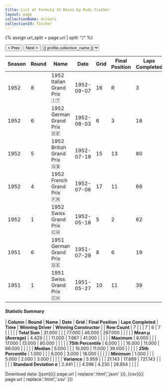 ```yaml
---
title: List of Formula 1® Races by Rudi Fischer
layout: page
collectionName: drivers
collectionId: fischer
---
```


{% assign url_split = page.url | split: "/" %}
<div id="collection-navigation">
<button onclick="selector.options[selector.selectedIndex-1].value && (window.location = selector.options[selector.selectedIndex-1].value);">&lt; Prev</button>
<button onclick="selector.options[selector.selectedIndex+1].value && (window.location = selector.options[selector.selectedIndex+1].value);">Next &gt;</button>
<select id="selector" onchange="this.options[this.selectedIndex].value && (window.location = this.options[this.selectedIndex].value);">
  {% for collectionId in site.data[page.collectionName].refs %}
    {% if collectionId == page.collectionId %}
      {% assign selected = "selected" %}
    {% else %}
      {% assign selected = "" %}
    {% endif %}
    {% assign profile = site.data[page.collectionName][collectionId].profile %}
    <option value="/f1/{{ page.collectionName }}/{{ collectionId }}/{{ url_split[4] }}" {{ selected }}>{{ profile.collection_name }}</option>
  {% endfor %}
</select>
</div>

| Season | Round | Name | Date | Grid | Final Position | Laps Completed | Time | Winning Driver | Winning Constructor |
|--|--|--|--|--|--|--|--|--|--|
| 1952 | 8 | 1952 Italian Grand Prix 🇮🇹 | 1952-09-07 | 16 | R | 3 |   | Alberto Ascari 🇮🇹 | Ferrari 🇮🇹 |
| 1952 | 6 | 1952 German Grand Prix 🇩🇪 | 1952-08-03 | 6 | 3 | 18 | +7:10.1 | Alberto Ascari 🇮🇹 | Ferrari 🇮🇹 |
| 1952 | 5 | 1952 British Grand Prix 🇬🇧 | 1952-07-19 | 15 | 13 | 80 |   | Alberto Ascari 🇮🇹 | Ferrari 🇮🇹 |
| 1952 | 4 | 1952 French Grand Prix 🇫🇷 | 1952-07-06 | 17 | 11 | 66 |   | Alberto Ascari 🇮🇹 | Ferrari 🇮🇹 |
| 1952 | 1 | 1952 Swiss Grand Prix 🇨🇭 | 1952-05-18 | 5 | 2 | 62 | +2:37.2 | Piero Taruffi 🇮🇹 | Ferrari 🇮🇹 |
| 1951 | 6 | 1951 German Grand Prix 🇩🇪 | 1951-07-29 | 8 | 6 | 19 |   | Alberto Ascari 🇮🇹 | Ferrari 🇮🇹 |
| 1951 | 1 | 1951 Swiss Grand Prix 🇨🇭 | 1951-05-27 | 10 | 11 | 39 |   | Juan Fangio 🇦🇷 | Alfa Romeo 🇮🇹 |

#### Statistic Summary

| **Column** | **Round** | **Name** | **Date** | **Grid** | **Final Position** | **Laps Completed** | **Time** | **Winning Driver** | **Winning Constructor** |
| **Row Count** | 7 |  |  | 7 | 6 | 7 |  |  |  |
| **Total Sum** | 31.000 |  |  | 77.000 | 46.000 | 287.000 |  |  |  |
| **Mean μ (Average)** | 4.429 |  |  | 11.000 | 7.667 | 41.000 |  |  |  |
| **Maximum** | 8.000 |  |  | 17.000 | 13.000 | 80.000 |  |  |  |
| **75th Percentile** | 6.000 |  |  | 16.000 | 11.000 | 66.000 |  |  |  |
| **Median** | 5.000 |  |  | 10.000 | 11.000 | 39.000 |  |  |  |
| **25th Percentile** | 1.000 |  |  | 6.000 | 3.000 | 18.000 |  |  |  |
| **Minimum** | 1.000 |  |  | 5.000 | 2.000 | 3.000 |  |  |  |
| **Variance** | 5.959 |  |  | 21.143 | 17.889 | 721.143 |  |  |  |
| **Standard Deviation σ** | 2.441 |  |  | 4.598 | 4.230 | 26.854 |  |  |  |

Download data: [json]({{ page.url | replace:'.html','.json' }}), [csv]({{ page.url | replace:'.html','.csv' }})
